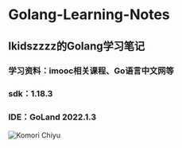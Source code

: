 # Golang-Learning-Notes

## lkidszzzz的Golang学习笔记

### 学习资料：imooc相关课程、Go语言中文网等

### sdk：1.18.3

### IDE：GoLand 2022.1.3

![Komori Chiyu](https://i0.hdslb.com/bfs/album/a026356dfcd19e6a36aa2770e0d46875d5bbb87c.png)
